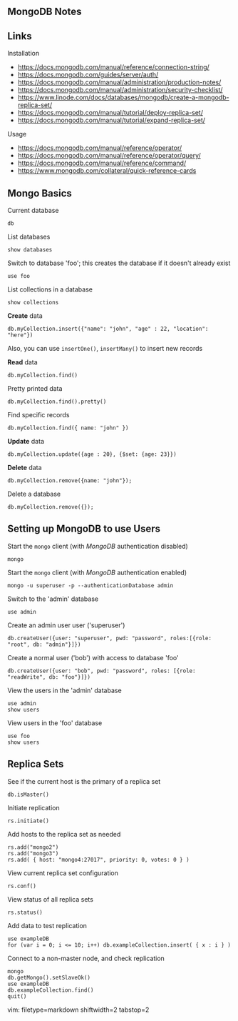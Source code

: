 ## MongoDB Notes ##

## Links ##
Installation
- https://docs.mongodb.com/manual/reference/connection-string/
- https://docs.mongodb.com/guides/server/auth/
- https://docs.mongodb.com/manual/administration/production-notes/
- https://docs.mongodb.com/manual/administration/security-checklist/
- https://www.linode.com/docs/databases/mongodb/create-a-mongodb-replica-set/
- https://docs.mongodb.com/manual/tutorial/deploy-replica-set/
- https://docs.mongodb.com/manual/tutorial/expand-replica-set/

Usage
- https://docs.mongodb.com/manual/reference/operator/
- https://docs.mongodb.com/manual/reference/operator/query/
- https://docs.mongodb.com/manual/reference/command/
- https://www.mongodb.com/collateral/quick-reference-cards

## Mongo Basics ##
Current database

    db

List databases

    show databases

Switch to database 'foo'; this creates the database if it doesn't already
exist

    use foo

List collections in a database

    show collections

**Create** data

    db.myCollection.insert({"name": "john", "age" : 22, "location": "here"})

Also, you can use `insertOne()`, `insertMany()` to insert new records

**Read** data

    db.myCollection.find()

Pretty printed data

    db.myCollection.find().pretty()

Find specific records

    db.myCollection.find({ name: "john" })

**Update** data

    db.myCollection.update({age : 20}, {$set: {age: 23}})

**Delete** data

    db.myCollection.remove({name: "john"});

Delete a database

    db.myCollection.remove({});

## Setting up MongoDB to use Users ##
Start the `mongo` client (with _MongoDB_ authentication disabled)

    mongo

Start the `mongo` client (with _MongoDB_ authentication enabled)

    mongo -u superuser -p --authenticationDatabase admin

Switch to the 'admin' database

    use admin

Create an admin user user ('superuser')

    db.createUser({user: "superuser", pwd: "password", roles:[{role: "root", db: "admin"}]})
Create a normal user ('bob') with access to database 'foo'

    db.createUser({user: "bob", pwd: "password", roles: [{role: "readWrite", db: "foo"}]})

View the users in the 'admin' database

    use admin
    show users

View users in the 'foo' database

    use foo
    show users

## Replica Sets ##
See if the current host is the primary of a replica set

    db.isMaster()

Initiate replication

    rs.initiate()

Add hosts to the replica set as needed

    rs.add("mongo2")
    rs.add("mongo3")
    rs.add( { host: "mongo4:27017", priority: 0, votes: 0 } )

View current replica set configuration

    rs.conf()

View status of all replica sets

    rs.status()

Add data to test replication

    use exampleDB
    for (var i = 0; i <= 10; i++) db.exampleCollection.insert( { x : i } )

Connect to a non-master node, and check replication

    mongo
    db.getMongo().setSlaveOk()
    use exampleDB
    db.exampleCollection.find()
    quit()

vim: filetype=markdown shiftwidth=2 tabstop=2
